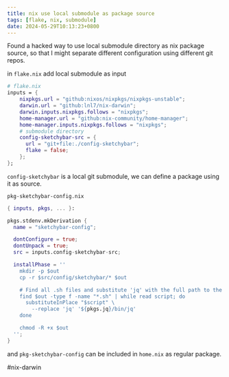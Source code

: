 ```yaml
---
title: nix use local submodule as package source
tags: [flake, nix, submodule]
date: 2024-05-29T10:13:23+0800
---
```

Found a hacked way to use local submodule directory as nix package source, so that I might separate different configuration using different git repos.

in `flake.nix` add local submodule as input

```nix
# flake.nix
inputs = {
    nixpkgs.url = "github:nixos/nixpkgs/nixpkgs-unstable";
    darwin.url = "github:lnl7/nix-darwin";
    darwin.inputs.nixpkgs.follows = "nixpkgs";
    home-manager.url = "github:nix-community/home-manager";
    home-manager.inputs.nixpkgs.follows = "nixpkgs";
    # submodule directory
    config-sketchybar-src = {
      url = "git+file:./config-sketchybar";
      flake = false;
    };
};
```

`config-sketchybar` is a local git submodule, we can define a package using it as source.

`pkg-sketchybar-config.nix`

```nix
{ inputs, pkgs, ... }:

pkgs.stdenv.mkDerivation {
  name = "sketchybar-config";

  dontConfigure = true;
  dontUnpack = true;
  src = inputs.config-sketchybar-src;

  installPhase = ''
    mkdir -p $out
    cp -r $src/config/sketchybar/* $out

    # Find all .sh files and substitute 'jq' with the full path to the jq binary
    find $out -type f -name "*.sh" | while read script; do
      substituteInPlace "$script" \
        --replace 'jq' '${pkgs.jq}/bin/jq'
    done

    chmod -R +x $out
  '';
}
```

and `pkg-sketchybar-config` can be included in `home.nix` as regular package.

#nix-darwin